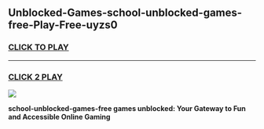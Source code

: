 
## Unblocked-Games-school-unblocked-games-free-Play-Free-uyzs0
<h3>
<a href="https://premium76.site?title=school-unblocked-games-free&ref=10A">CLICK TO PLAY</a></h3>
<hr>

<h3>
<a href="https://premium76.site?title=school-unblocked-games-free&ref=10A">CLICK 2 PLAY</a>
  
</h3>

<a href="https://premium76.site?title=school-unblocked-games-free&ref=10A"><img src="https://clearcache.store/games.png"></a>


**school-unblocked-games-free games unblocked: Your Gateway to Fun and Accessible Online Gaming**
